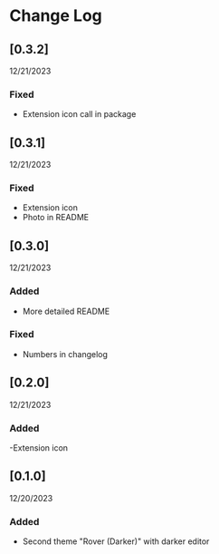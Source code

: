 # Change Log

## [0.3.2]
12/21/2023

### Fixed
- Extension icon call in package



## [0.3.1]
12/21/2023

### Fixed
- Extension icon
- Photo in README



## [0.3.0] 
12/21/2023

### Added
- More detailed README

### Fixed
- Numbers in changelog



## [0.2.0]
12/21/2023

### Added
-Extension icon



## [0.1.0]
12/20/2023

### Added

- Second theme "Rover (Darker)" with darker editor

